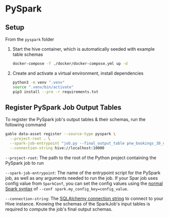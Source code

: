 # PySpark

## Setup

From the `pyspark` folder

1. Start the hive container, which is automatically seeded with example table schemas

    ```bash
    docker-compose -f ./docker/docker-compose.yml up -d 
    ```

2. Create and activate a virtual environment, install dependencies

    ```bash
    python3 -m venv ".venv"
    source ".venv/bin/activate"
    pip3 install --pre -r requirements.txt
    ```

## Register PySpark Job Output Tables

To register the PySpark job's output tables & their schemas, run the following command

```bash
gable data-asset register --source-type pyspark \
  --project-root . \
  --spark-job-entrypoint "job.py --final_output_table pnw_bookings_30_days" \
  --connection-string hive://localhost:10000
```

`--project-root`: The path to the root of the Python project containing the PySpark job to run

`--spark-job-entrypoint`: The name of the entrypoint script for the PySpark job, as well as any arguments needed to run the job. If your Spar job uses config value from `SparkConf`, you can set the config values using the [normal Spark syntax](https://spark.apache.org/docs/latest/configuration.html#dynamically-loading-spark-properties) of `--conf spark.my_config_key=config_value`.

`--connection-string`: The [SQLAlchemy connection string](https://pypi.org/project/PyHive/) to connect to your Hive instance. Knowing the schemas of the SparkJob's input tables is required to compute the job's final output schemas.
